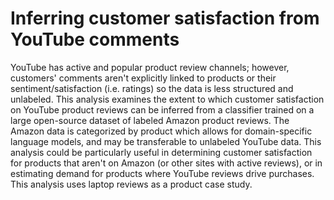 # Inferring customer satisfaction from YouTube comments

YouTube has active and popular product review channels; however, customers' comments aren't explicitly linked to products or their sentiment/satisfaction (i.e. ratings) so the data is less structured and unlabeled. This analysis examines the extent to which customer satisfaction on YouTube product reviews can be inferred from a classifier trained on a large open-source dataset of labeled Amazon product reviews. The Amazon data is categorized by product which allows for domain-specific language models, and may be transferable to unlabeled YouTube data. This analysis could be particularly useful in determining customer satisfaction for products that aren't on Amazon (or other sites with active reviews), or in estimating demand for products where YouTube reviews drive purchases. This analysis uses laptop reviews as a product case study.
